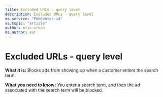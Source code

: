 ```yaml
---
title: Excluded URLs - query level
description: Excluded URLs - query level
ms.service: "PubCenter-v4"
ms.topic: "article"
author: eric-urban
ms.author: eur
---
```


# Excluded URLs - query level

**What it is:** Blocks ads from showing up when a customer enters the search term.

**What you need to know:** You enter a search term, and then the ad associated with the search term will be blocked.


